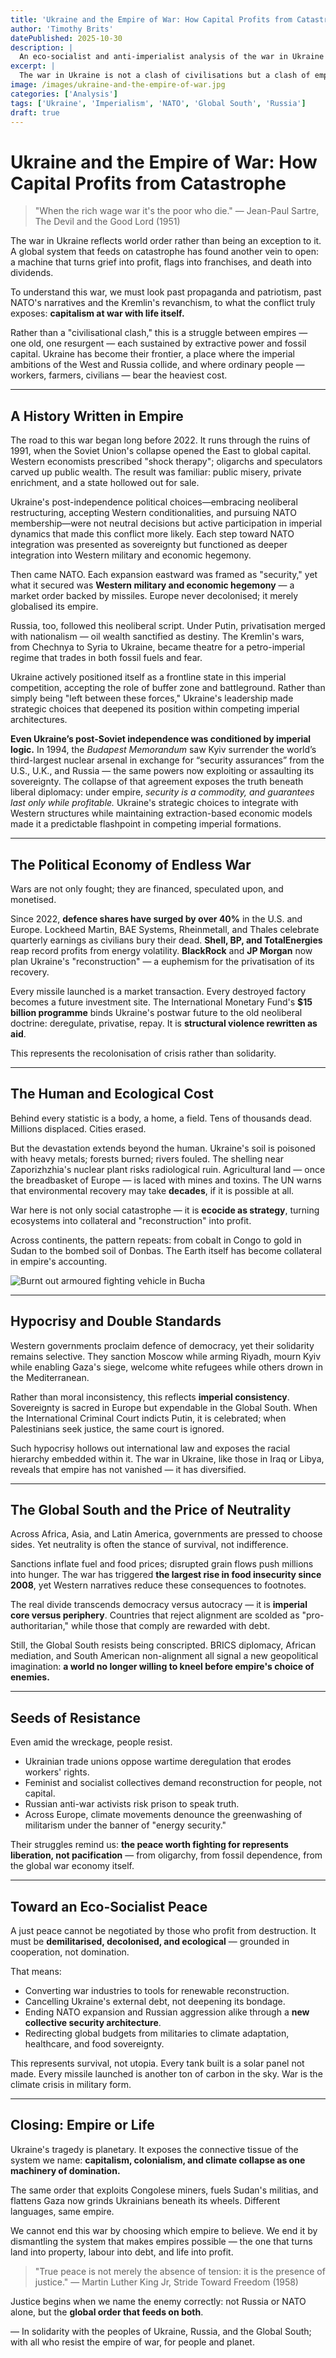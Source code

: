 ```yaml
---
title: 'Ukraine and the Empire of War: How Capital Profits from Catastrophe'
author: 'Timothy Brits'
datePublished: 2025-10-30
description: |
  An eco-socialist and anti-imperialist analysis of the war in Ukraine as a symptom of global militarised capitalism — exposing how both NATO expansion and Russian imperialism feed a planetary war economy.
excerpt: |
  The war in Ukraine is not a clash of civilisations but a clash of empires. Beneath the flags and rhetoric lies a global system that turns human suffering into profit — from weapons to energy to debt.
image: /images/ukraine-and-the-empire-of-war.jpg
categories: ['Analysis']
tags: ['Ukraine', 'Imperialism', 'NATO', 'Global South', 'Russia']
draft: true
---
```


# Ukraine and the Empire of War: How Capital Profits from Catastrophe

> "When the rich wage war it's the poor who die."
> — Jean-Paul Sartre, The Devil and the Good Lord (1951)

The war in Ukraine reflects world order rather than being an exception to it.
A global system that feeds on catastrophe has found another vein to open: a machine that turns grief into profit, flags into franchises, and death into dividends.

To understand this war, we must look past propaganda and patriotism, past NATO's narratives and the Kremlin's revanchism, to what the conflict truly exposes: **capitalism at war with life itself.**

Rather than a "civilisational clash," this is a struggle between empires — one old, one resurgent — each sustained by extractive power and fossil capital. Ukraine has become their frontier, a place where the imperial ambitions of the West and Russia collide, and where ordinary people — workers, farmers, civilians — bear the heaviest cost.

---

## A History Written in Empire

The road to this war began long before 2022.
It runs through the ruins of 1991, when the Soviet Union's collapse opened the East to global capital. Western economists prescribed "shock therapy"; oligarchs and speculators carved up public wealth. The result was familiar: public misery, private enrichment, and a state hollowed out for sale.

Ukraine's post-independence political choices—embracing neoliberal restructuring, accepting Western conditionalities, and pursuing NATO membership—were not neutral decisions but active participation in imperial dynamics that made this conflict more likely. Each step toward NATO integration was presented as sovereignty but functioned as deeper integration into Western military and economic hegemony.

Then came NATO. Each expansion eastward was framed as "security," yet what it secured was **Western military and economic hegemony** — a market order backed by missiles. Europe never decolonised; it merely globalised its empire.

Russia, too, followed this neoliberal script. Under Putin, privatisation merged with nationalism — oil wealth sanctified as destiny. The Kremlin's wars, from Chechnya to Syria to Ukraine, became theatre for a petro-imperial regime that trades in both fossil fuels and fear.

Ukraine actively positioned itself as a frontline state in this imperial competition, accepting the role of buffer zone and battleground. Rather than simply being "left between these forces," Ukraine's leadership made strategic choices that deepened its position within competing imperial architectures.

**Even Ukraine’s post-Soviet independence was conditioned by imperial logic.** In 1994, the _Budapest Memorandum_ saw Kyiv surrender the world’s third-largest nuclear arsenal in exchange for “security assurances” from the U.S., U.K., and Russia — the same powers now exploiting or assaulting its sovereignty. The collapse of that agreement exposes the truth beneath liberal diplomacy: under empire, _security is a commodity, and guarantees last only while profitable._ Ukraine's strategic choices to integrate with Western structures while maintaining extraction-based economic models made it a predictable flashpoint in competing imperial formations.

---

## The Political Economy of Endless War

Wars are not only fought; they are financed, speculated upon, and monetised.

Since 2022, **defence shares have surged by over 40%** in the U.S. and Europe.
Lockheed Martin, BAE Systems, Rheinmetall, and Thales celebrate quarterly earnings as civilians bury their dead.
**Shell, BP, and TotalEnergies** reap record profits from energy volatility. **BlackRock** and **JP Morgan** now plan Ukraine's "reconstruction" — a euphemism for the privatisation of its recovery.

Every missile launched is a market transaction. Every destroyed factory becomes a future investment site.
The International Monetary Fund's **$15 billion programme** binds Ukraine's postwar future to the old neoliberal doctrine: deregulate, privatise, repay. It is **structural violence rewritten as aid**.

This represents the recolonisation of crisis rather than solidarity.

---

## The Human and Ecological Cost

Behind every statistic is a body, a home, a field.
Tens of thousands dead. Millions displaced. Cities erased.

But the devastation extends beyond the human.
Ukraine's soil is poisoned with heavy metals; forests burned; rivers fouled.
The shelling near Zaporizhzhia's nuclear plant risks radiological ruin.
Agricultural land — once the breadbasket of Europe — is laced with mines and toxins.
The UN warns that environmental recovery may take **decades**, if it is possible at all.

War here is not only social catastrophe — it is **ecocide as strategy**, turning ecosystems into collateral and "reconstruction" into profit.

Across continents, the pattern repeats: from cobalt in Congo to gold in Sudan to the bombed soil of Donbas. The Earth itself has become collateral in empire's accounting.

![Burnt out armoured fighting vehicle in Bucha](../../assets/burnt-out-afv.webp)

---

## Hypocrisy and Double Standards

Western governments proclaim defence of democracy, yet their solidarity remains selective.
They sanction Moscow while arming Riyadh, mourn Kyiv while enabling Gaza's siege, welcome white refugees while others drown in the Mediterranean.

Rather than moral inconsistency, this reflects **imperial consistency**.
Sovereignty is sacred in Europe but expendable in the Global South.
When the International Criminal Court indicts Putin, it is celebrated; when Palestinians seek justice, the same court is ignored.

Such hypocrisy hollows out international law and exposes the racial hierarchy embedded within it. The war in Ukraine, like those in Iraq or Libya, reveals that empire has not vanished — it has diversified.

---

## The Global South and the Price of Neutrality

Across Africa, Asia, and Latin America, governments are pressed to choose sides. Yet neutrality is often the stance of survival, not indifference.

Sanctions inflate fuel and food prices; disrupted grain flows push millions into hunger. The war has triggered **the largest rise in food insecurity since 2008**, yet Western narratives reduce these consequences to footnotes.

The real divide transcends democracy versus autocracy — it is **imperial core versus periphery**.
Countries that reject alignment are scolded as "pro-authoritarian," while those that comply are rewarded with debt.

Still, the Global South resists being conscripted. BRICS diplomacy, African mediation, and South American non-alignment all signal a new geopolitical imagination: **a world no longer willing to kneel before empire's choice of enemies.**

---

## Seeds of Resistance

Even amid the wreckage, people resist.

- Ukrainian trade unions oppose wartime deregulation that erodes workers' rights.
- Feminist and socialist collectives demand reconstruction for people, not capital.
- Russian anti-war activists risk prison to speak truth.
- Across Europe, climate movements denounce the greenwashing of militarism under the banner of "energy security."

Their struggles remind us: **the peace worth fighting for represents liberation, not pacification** — from oligarchy, from fossil dependence, from the global war economy itself.

---

## Toward an Eco-Socialist Peace

A just peace cannot be negotiated by those who profit from destruction.
It must be **demilitarised, decolonised, and ecological** — grounded in cooperation, not domination.

That means:

- Converting war industries to tools for renewable reconstruction.
- Cancelling Ukraine's external debt, not deepening its bondage.
- Ending NATO expansion and Russian aggression alike through a **new collective security architecture**.
- Redirecting global budgets from militaries to climate adaptation, healthcare, and food sovereignty.

This represents survival, not utopia.
Every tank built is a solar panel not made. Every missile launched is another ton of carbon in the sky.
War is the climate crisis in military form.

---

## Closing: Empire or Life

Ukraine's tragedy is planetary. It exposes the connective tissue of the system we name: **capitalism, colonialism, and climate collapse as one machinery of domination.**

The same order that exploits Congolese miners, fuels Sudan's militias, and flattens Gaza now grinds Ukrainians beneath its wheels. Different languages, same empire.

We cannot end this war by choosing which empire to believe.
We end it by dismantling the system that makes empires possible — the one that turns land into property, labour into debt, and life into profit.

> "True peace is not merely the absence of tension: it is the presence of justice."
> — Martin Luther King Jr, Stride Toward Freedom (1958)

Justice begins when we name the enemy correctly: not Russia or NATO alone, but the **global order that feeds on both**.

— In solidarity with the peoples of Ukraine, Russia, and the Global South; with all who resist the empire of war, for people and planet.
